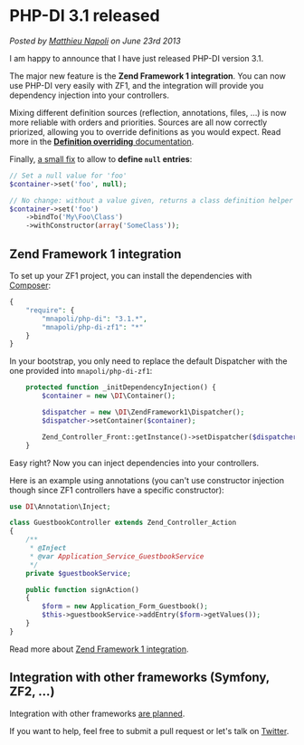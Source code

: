 # PHP-DI 3.1 released

*Posted by [Matthieu Napoli](https://github.com/mnapoli) on June 23rd 2013*

I am happy to announce that I have just released PHP-DI version 3.1.

The major new feature is the **Zend Framework 1 integration**. You can now use PHP-DI very easily with ZF1, and the integration will provide you dependency injection into your controllers.

Mixing different definition sources (reflection, annotations, files, …) is now more reliable with orders and priorities. Sources are all now correctly priorized, allowing you to override definitions as you would expect. Read more in the [**Definition overriding** documentation](doc/definition-overriding.md).

Finally, [a small fix](https://github.com/mnapoli/PHP-DI/issues/79) to allow to **define `null` entries**:

```php
// Set a null value for 'foo'
$container->set('foo', null);

// No change: without a value given, returns a class definition helper
$container->set('foo')
    ->bindTo('My\Foo\Class')
    ->withConstructor(array('SomeClass'));
```

## Zend Framework 1 integration

To set up your ZF1 project, you can install the dependencies with [Composer](http://getcomposer.org/):

```php
{
    "require": {
        "mnapoli/php-di": "3.1.*",
        "mnapoli/php-di-zf1": "*"
    }
}
```

In your bootstrap, you only need to replace the default Dispatcher with the one provided into `mnapoli/php-di-zf1`:

```php
    protected function _initDependencyInjection() {
        $container = new \DI\Container();

        $dispatcher = new \DI\ZendFramework1\Dispatcher();
        $dispatcher->setContainer($container);

        Zend_Controller_Front::getInstance()->setDispatcher($dispatcher);
    }
```

Easy right? Now you can inject dependencies into your controllers.

Here is an example using annotations (you can't use constructor injection though since ZF1 controllers have a specific constructor):

```php
use DI\Annotation\Inject;

class GuestbookController extends Zend_Controller_Action
{
    /**
     * @Inject
     * @var Application_Service_GuestbookService
     */
    private $guestbookService;

    public function signAction()
    {
        $form = new Application_Form_Guestbook();
        $this->guestbookService->addEntry($form->getValues());
    }
}
```

Read more about [Zend Framework 1 integration](https://github.com/mnapoli/PHP-DI-ZF1).

## Integration with other frameworks (Symfony, ZF2, …)

Integration with other frameworks [are planned](https://github.com/mnapoli/PHP-DI/issues?state=open).

If you want to help, feel free to submit a pull request or let's talk on [Twitter](https://twitter.com/PHPDI).

